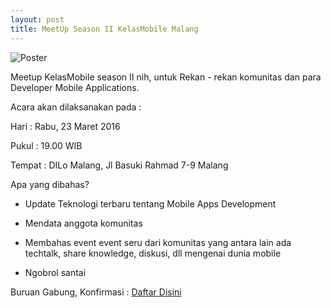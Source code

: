 ```yaml
---
layout: post
title: MeetUp Season II KelasMobile Malang
---
```

![Poster](http://malang.dilo.id/images/Poster_Event_Meeting.jpg)

Meetup KelasMobile season II nih, untuk Rekan - rekan komunitas dan para Developer Mobile Applications.

Acara akan dilaksanakan pada :

Hari : Rabu, 23 Maret 2016

Pukul : 19.00 WIB

Tempat : DILo Malang, Jl Basuki Rahmad 7-9 Malang

Apa yang dibahas?

- Update Teknologi terbaru tentang Mobile Apps Development

- Mendata anggota komunitas

- Membahas event event seru dari komunitas yang antara lain ada techtalk, share knowledge, diskusi, dll mengenai dunia mobile

- Ngobrol santai

Buruan Gabung, Konfirmasi : [Daftar Disini](https://www.facebook.com/events/1071786136197048/)